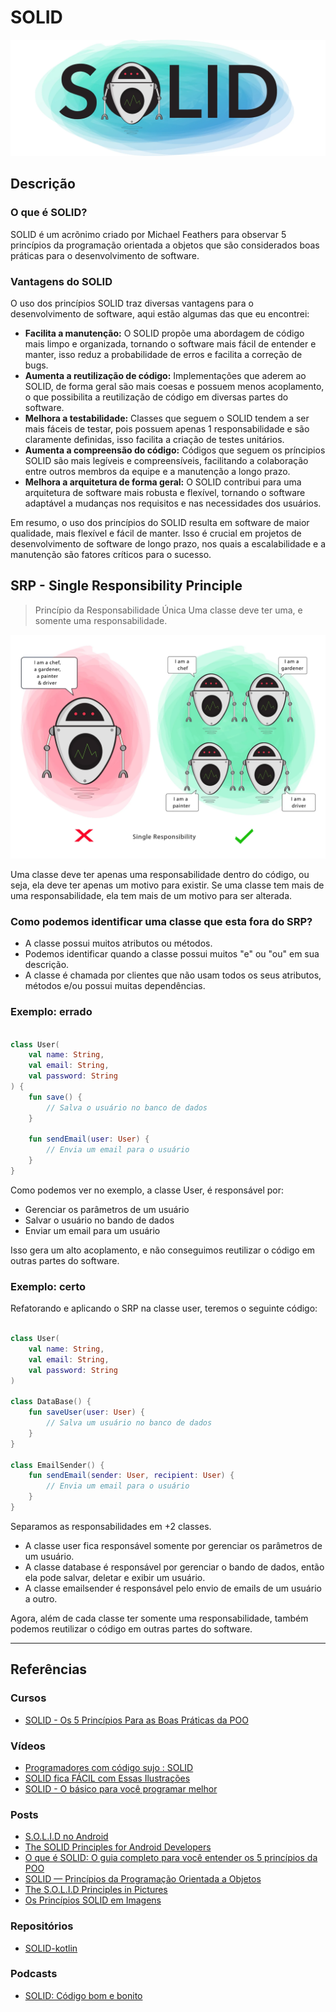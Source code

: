 # SOLID

![SOLID](images/SOLID.webp)

## Descrição

### O que é SOLID?

SOLID é um acrõnimo criado por Michael Feathers para observar 5 princípios da programação orientada a objetos que são considerados boas práticas para o desenvolvimento de software.

### Vantagens do SOLID

O uso dos princípios SOLID traz diversas vantagens para o desenvolvimento de software, aqui estão algumas das que eu encontrei:

- **Facilita a manutenção:** O SOLID propõe uma abordagem de código mais limpo e organizada, tornando o software mais fácil de entender e manter, isso reduz a probabilidade de erros e facilita a correção de bugs.
- **Aumenta a reutilização de código:** Implementações que aderem ao SOLID, de forma geral são mais coesas e possuem menos acoplamento, o que possibilita a reutilização de código em diversas partes do software.
- **Melhora a testabilidade:** Classes que seguem o SOLID tendem a ser mais fáceis de testar, pois possuem apenas 1 responsabilidade e são claramente definidas, isso facilita a criação de testes unitários.
- **Aumenta a compreensão do código:** Códigos que seguem os príncipios SOLID são mais legíveis e compreensíveis, facilitando a colaboração entre outros membros da equipe e a manutenção a longo prazo.
- **Melhora a arquitetura de forma geral:** O SOLID contribui para uma arquitetura de software mais robusta e flexível, tornando o software adaptável a mudanças nos requisitos e nas necessidades dos usuários.

Em resumo, o uso dos princípios do SOLID resulta em software de maior qualidade, mais flexível e fácil de manter. Isso é crucial em projetos de desenvolvimento de software de longo prazo, nos quais a escalabilidade e a manutenção são fatores críticos para o sucesso.

## SRP - Single Responsibility Principle

>Princípio da Responsabilidade Única
>Uma classe deve ter uma, e somente uma responsabilidade.

![SRP](images/SRP.webp)

Uma classe deve ter apenas uma responsabilidade dentro do código, ou seja, ela deve ter apenas um motivo para existir.
Se uma classe tem mais de uma responsabilidade, ela tem mais de um motivo para ser alterada.

### Como podemos identificar uma classe que esta fora do SRP?

- A classe possui muitos atributos ou métodos.
- Podemos identificar quando a classe possui muitos "e" ou "ou" em sua descrição.
- A classe é chamada por clientes que não usam todos os seus atributos, métodos e/ou possui muitas dependências.

### Exemplo: errado

```kotlin

class User(
    val name: String,
    val email: String,
    val password: String
) {
    fun save() {
        // Salva o usuário no banco de dados
    }

    fun sendEmail(user: User) {
        // Envia um email para o usuário
    }
}

```

Como podemos ver no exemplo, a classe User, é responsável por:

- Gerenciar os parâmetros de um usuário
- Salvar o usuário no bando de dados
- Enviar um email para um usuário

Isso gera um alto acoplamento, e não conseguimos reutilizar o código em outras partes do software.

### Exemplo: certo

Refatorando e aplicando o SRP na classe user, teremos o seguinte código:

```kotlin

class User(
    val name: String,
    val email: String,
    val password: String
)

class DataBase() {
    fun saveUser(user: User) {
        // Salva um usuário no banco de dados
    }
}

class EmailSender() {
    fun sendEmail(sender: User, recipient: User) {
        // Envia um email para o usuário
    }
}

```

Separamos as responsabilidades em +2 classes.

- A classe user fica responsável somente por gerenciar os parâmetros de um usuário.
- A classe database é responsável por gerenciar o bando de dados, então ela pode salvar, deletar e exibir um usuário.
- A classe emailsender é responsável pelo envio de emails de um usuário a outro.

Agora, além de cada classe ter somente uma responsabilidade, também podemos reutilizar o código em outras partes do software.

---

## Referências

### Cursos

- [SOLID - Os 5 Princípios Para as Boas Práticas da POO](https://www.udemy.com/share/10358U/)

### Vídeos

- [Programadores com código sujo : SOLID](https://www.youtube.com/watch?v=J2ugvRObGT4&ab_channel=LucasMontano)
- [SOLID fica FÁCIL com Essas Ilustrações](https://www.youtube.com/watch?v=6SfrO3D4dHM&ab_channel=FilipeDeschamps)
- [SOLID - O básico para você programar melhor](https://www.youtube.com/watch?v=mkx0CdWiPRA&ab_channel=C%C3%B3digoFonteTV)

### Posts

- [S.O.L.I.D no Android](https://medium.com/android-dev-br/s-o-l-i-d-no-android-d55e23f1c72d)
- [The SOLID Principles for Android Developers](https://medium.com/kayvan-kaseb/the-solid-principles-for-android-developers-75fd4ca3ef84)
- [O que é SOLID: O guia completo para você entender os 5 princípios da POO](https://medium.com/desenvolvendo-com-paixao/o-que-%C3%A9-solid-o-guia-completo-para-voc%C3%AA-entender-os-5-princ%C3%ADpios-da-poo-2b937b3fc530)
- [SOLID — Princípios da Programação Orientada a Objetos](https://medium.com/thiago-aragao/solid-princ%C3%ADpios-da-programa%C3%A7%C3%A3o-orientada-a-objetos-ba7e31d8fb25)
- [The S.O.L.I.D Principles in Pictures](https://medium.com/backticks-tildes/the-s-o-l-i-d-principles-in-pictures-b34ce2f1e898)
- [Os Princípios SOLID em Imagens](https://warcontent.com/principios-solid-imagens/)

### Repositórios

- [SOLID-kotlin](https://github.com/marceloalves95/SOLID-Kotlin)

### Podcasts

- [SOLID: Código bom e bonito](https://open.spotify.com/episode/6fRVaqJxqrqilW1sfQh1pk?si=eRUgCrZgQ8Oq2SNECDocjw)
